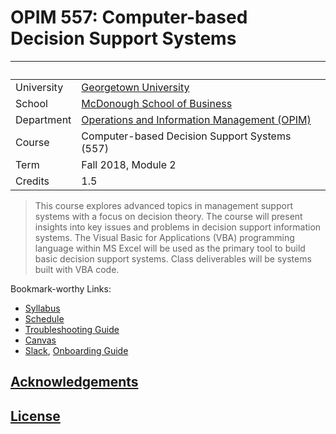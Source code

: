 # OPIM 557: Computer-based Decision Support Systems

&nbsp; | &nbsp;
--- | ---
University | [Georgetown University](https://www.georgetown.edu/)
School | [McDonough School of Business](https://msb.georgetown.edu/)
Department | [Operations and Information Management (OPIM)](https://msb.georgetown.edu/opim)
Course | Computer-based Decision Support Systems (557)
Term | Fall 2018, Module 2
Credits | 1.5

> This course explores advanced topics in management support systems with a focus on decision theory. The course will present insights into key issues and problems in decision support information systems. The Visual Basic for Applications (VBA) programming language within MS Excel will be used as the primary tool to build basic decision support systems. Class deliverables will be systems built with VBA code.

Bookmark-worthy Links:

  + [Syllabus](/SYLLABUS.pdf)
  + [Schedule](/SCHEDULE.md)
  + [Troubleshooting Guide](/HELP.md)
  + [Canvas](https://georgetown.instructure.com/courses/65741)
  + [Slack](https://georgetown-opim-557.slack.com), [Onboarding Guide](/SLACK.md)

## [Acknowledgements](/CREDITS.md)

## [License](/LICENSE.md)
